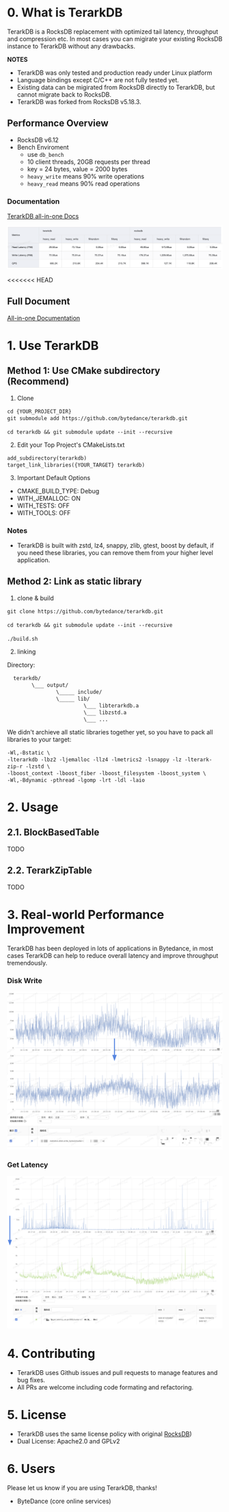 # 0. What is TerarkDB
TerarkDB is a RocksDB replacement with optimized tail latency, throughput and compression etc. In most cases you can migirate your existing RocksDB instance to TerarkDB without any
drawbacks.


**NOTES**
- TerarkDB was only tested and production ready under Linux platform
- Language bindings except C/C++ are not fully tested yet.
- Existing data can be migirated from RocksDB directly to TerarkDB, but cannot migrate back to RocksDB.
- TerarkDB was forked from RocksDB v5.18.3.


## Performance Overview
- RocksDB v6.12
- Bench Enviroment
  - use `db_bench`
  - 10 client threads, 20GB requests per thread
  - key = 24 bytes, value = 2000 bytes
  - `heavy_write` means 90% write operations
  - `heavy_read` means 90% read operations

### Documentation

[TerarkDB all-in-one Docs](https://bytedance.feishu.cn/docs/doccnZmYFqHBm06BbvYgjsHHcKc#)

![](docs/static/images/performance/compare_rocksdb.png)

<<<<<<< HEAD
## Full Document
[All-in-one Documentation](https://bytedance.feishu.cn/docs/doccnZmYFqHBm06BbvYgjsHHcKc#)


# 1. Use TerarkDB

## Method 1: Use CMake subdirectory (Recommend)

1) Clone

```
cd {YOUR_PROJECT_DIR}
git submodule add https://github.com/bytedance/terarkdb.git

cd terarkdb && git submodule update --init --recursive
```

2) Edit your Top Project's CMakeLists.txt

```
add_subdirectory(terarkdb)
target_link_libraries({YOUR_TARGET} terarkdb)
```

3) Important Default Options

- CMAKE_BUILD_TYPE: Debug
- WITH_JEMALLOC: ON
- WITH_TESTS: OFF
- WITH_TOOLS: OFF


### Notes
- TerarkDB is built with zstd, lz4, snappy, zlib, gtest, boost by default, if you need these libraries, you can remove them from your higher level application.


## Method 2: Link as static library

1) clone & build

```
git clone https://github.com/bytedance/terarkdb.git

cd terarkdb && git submodule update --init --recursive

./build.sh
```

2) linking

Directory:

```
  terarkdb/
        \___ output/
                \_____ include/
                \_____ lib/
                         \___ libterarkdb.a
                         \___ libzstd.a
                         \___ ...
```

We didn't archieve all static libraries together yet, so you have to pack all libraries to your target:

```
-Wl,-Bstatic \
-lterarkdb -lbz2 -ljemalloc -llz4 -lmetrics2 -lsnappy -lz -lterark-zip-r -lzstd \
-lboost_context -lboost_fiber -lboost_filesystem -lboost_system \
-Wl,-Bdynamic -pthread -lgomp -lrt -ldl -laio
```


# 2. Usage
## 2.1. BlockBasedTable
TODO

## 2.2. TerarkZipTable
TODO


# 3. Real-world Performance Improvement
TerarkDB has been deployed in lots of applications in Bytedance, in most cases TerarkDB can help to reduce overall latency and improve throughput tremendously.

### Disk Write
![](docs/static/images/performance/disk_write.png)

### Get Latency
![](docs/static/images/performance/get_latency.png)


# 4. Contributing
- TerarkDB uses Github issues and pull requests to manage features and bug fixes.
- All PRs are welcome including code formating and refactoring.


# 5. License
- TerarkDB uses the same license policy with original [RocksDB](https://github.com/facebook/rocksdb))
- Dual License: Apache2.0 and GPLv2

# 6. Users

Please let us know if you are using TerarkDB, thanks!

- ByteDance (core online services)
